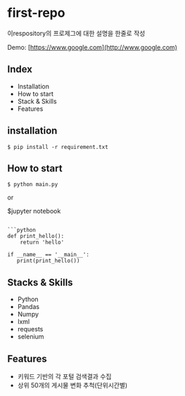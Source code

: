 # first-repo

이respository의 프로제그에 대한 설명을 한줄로 작성

Demo: [https://www.google.com](http://www.google.com)

## Index

- Installation
- How to start
- Stack & Skills
- Features

## installation

```shell
$ pip install -r requirement.txt
```

## How to start

```shell
$ python main.py
```
or 

$jupyter notebook
```

```python
def print_hello():
    return 'hello'

if __name__ == '__main__':
   print(print_hello())
```


## Stacks & Skills
- Python
- Pandas
- Numpy
- lxml
- requests
- selenium

## Features

- 키워드 기반의 각 포털 검색결과 수집
- 상위 50개의 게시물 변화 추척(단위시간별)



